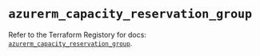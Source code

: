 # `azurerm_capacity_reservation_group`

Refer to the Terraform Registory for docs: [`azurerm_capacity_reservation_group`](https://registry.terraform.io/providers/hashicorp/azurerm/3.58.0/docs/resources/capacity_reservation_group).
